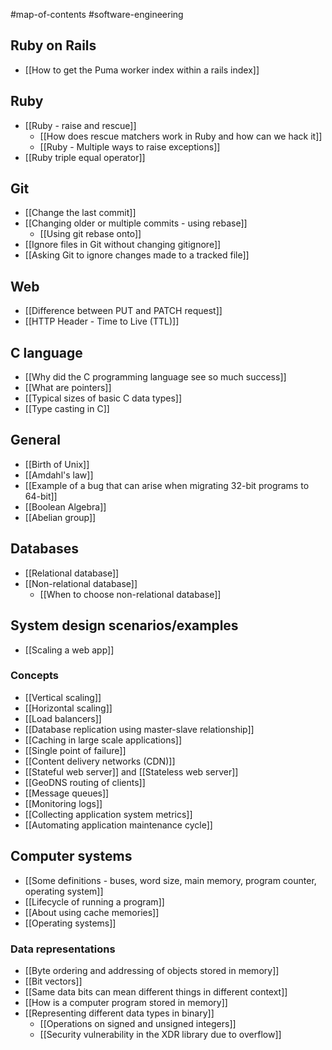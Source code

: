 #map-of-contents #software-engineering 

## Ruby on Rails
- [[How to get the Puma worker index within a rails index]]

## Ruby
- [[Ruby - raise and rescue]]
	- [[How does rescue matchers work in Ruby and how can we hack it]]
	- [[Ruby - Multiple ways to raise exceptions]]
 - [[Ruby triple equal operator]]

## Git
- [[Change the last commit]]
- [[Changing older or multiple commits - using rebase]]
	- [[Using git rebase onto]]
- [[Ignore files in Git without changing gitignore]]
- [[Asking Git to ignore changes made to a tracked file]]

## Web
- [[Difference between PUT and PATCH request]]
- [[HTTP Header - Time to Live (TTL)]]

## C language
- [[Why did the C programming language see so much success]]
- [[What are pointers]]
- [[Typical sizes of basic C data types]]
- [[Type casting in C]]

## General
- [[Birth of Unix]]
- [[Amdahl's law]]
- [[Example of a bug that can arise when migrating 32-bit programs to 64-bit]]
- [[Boolean Algebra]]
- [[Abelian group]]

## Databases
- [[Relational database]]
- [[Non-relational database]]
	- [[When to choose non-relational database]]

## System design scenarios/examples
- [[Scaling a web app]]

### Concepts
- [[Vertical scaling]]
- [[Horizontal scaling]]
- [[Load balancers]]
- [[Database replication using master-slave relationship]]
- [[Caching in large scale applications]]
- [[Single point of failure]]
- [[Content delivery networks (CDN)]]
- [[Stateful web server]] and [[Stateless web server]]
- [[GeoDNS routing of clients]]
- [[Message queues]]
- [[Monitoring logs]]
- [[Collecting application system metrics]]
- [[Automating application maintenance cycle]]

## Computer systems
- [[Some definitions - buses, word size, main memory, program counter, operating system]]
- [[Lifecycle of running a program]]
- [[About using cache memories]]
- [[Operating systems]]

### Data representations
- [[Byte ordering and addressing of objects stored in memory]]
- [[Bit vectors]]
- [[Same data bits can mean different things in different context]]
- [[How is a computer program stored in memory]]
- [[Representing different data types in binary]]
	- [[Operations on signed and unsigned integers]]
	- [[Security vulnerability in the XDR library due to overflow]]